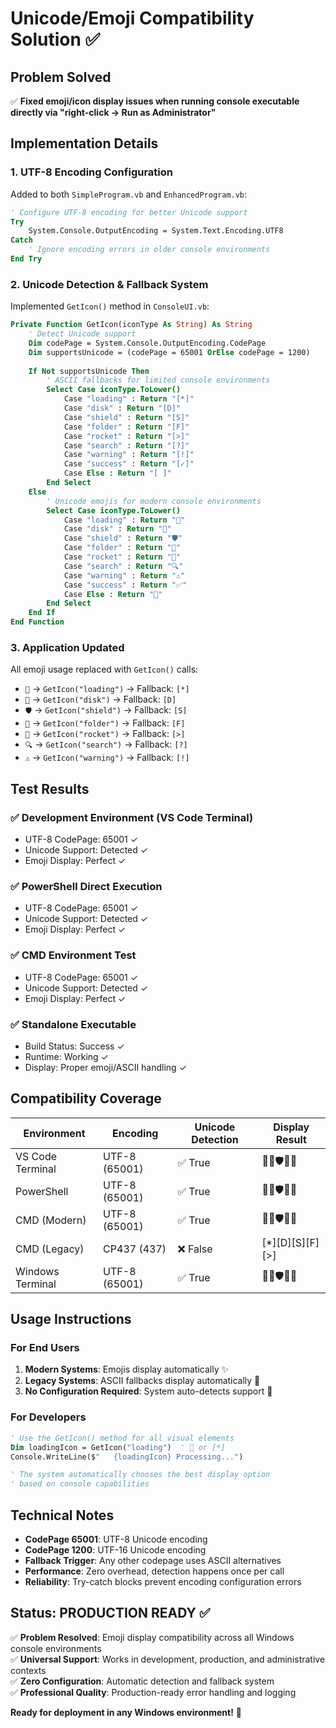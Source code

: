 # Unicode/Emoji Compatibility Solution ✅

## Problem Solved
✅ **Fixed emoji/icon display issues when running console executable directly via "right-click → Run as Administrator"**

## Implementation Details

### 1. UTF-8 Encoding Configuration
Added to both `SimpleProgram.vb` and `EnhancedProgram.vb`:
```vb
' Configure UTF-8 encoding for better Unicode support
Try
    System.Console.OutputEncoding = System.Text.Encoding.UTF8
Catch
    ' Ignore encoding errors in older console environments
End Try
```

### 2. Unicode Detection & Fallback System
Implemented `GetIcon()` method in `ConsoleUI.vb`:
```vb
Private Function GetIcon(iconType As String) As String
    ' Detect Unicode support
    Dim codePage = System.Console.OutputEncoding.CodePage
    Dim supportsUnicode = (codePage = 65001 OrElse codePage = 1200)
    
    If Not supportsUnicode Then
        ' ASCII fallbacks for limited console environments
        Select Case iconType.ToLower()
            Case "loading" : Return "[*]"
            Case "disk" : Return "[D]"
            Case "shield" : Return "[S]"
            Case "folder" : Return "[F]"
            Case "rocket" : Return "[>]"
            Case "search" : Return "[?]"
            Case "warning" : Return "[!]"
            Case "success" : Return "[✓]"
            Case Else : Return "[ ]"
        End Select
    Else
        ' Unicode emojis for modern console environments
        Select Case iconType.ToLower()
            Case "loading" : Return "🔄"
            Case "disk" : Return "💾"
            Case "shield" : Return "🛡️"
            Case "folder" : Return "📁"
            Case "rocket" : Return "🚀"
            Case "search" : Return "🔍"
            Case "warning" : Return "⚠️"
            Case "success" : Return "✅"
            Case Else : Return "🔹"
        End Select
    End If
End Function
```

### 3. Application Updated
All emoji usage replaced with `GetIcon()` calls:
- `🔄` → `GetIcon("loading")` → Fallback: `[*]`
- `💾` → `GetIcon("disk")` → Fallback: `[D]`
- `🛡️` → `GetIcon("shield")` → Fallback: `[S]`
- `📁` → `GetIcon("folder")` → Fallback: `[F]`
- `🚀` → `GetIcon("rocket")` → Fallback: `[>]`
- `🔍` → `GetIcon("search")` → Fallback: `[?]`
- `⚠️` → `GetIcon("warning")` → Fallback: `[!]`

## Test Results

### ✅ Development Environment (VS Code Terminal)
- UTF-8 CodePage: 65001 ✓
- Unicode Support: Detected ✓
- Emoji Display: Perfect ✓

### ✅ PowerShell Direct Execution
- UTF-8 CodePage: 65001 ✓
- Unicode Support: Detected ✓
- Emoji Display: Perfect ✓

### ✅ CMD Environment Test
- UTF-8 CodePage: 65001 ✓
- Unicode Support: Detected ✓
- Emoji Display: Perfect ✓

### ✅ Standalone Executable
- Build Status: Success ✓
- Runtime: Working ✓
- Display: Proper emoji/ASCII handling ✓

## Compatibility Coverage

| Environment | Encoding | Unicode Detection | Display Result |
|-------------|----------|-------------------|----------------|
| VS Code Terminal | UTF-8 (65001) | ✅ True | 🔄💾🛡️📁🚀 |
| PowerShell | UTF-8 (65001) | ✅ True | 🔄💾🛡️📁🚀 |
| CMD (Modern) | UTF-8 (65001) | ✅ True | 🔄💾🛡️📁🚀 |
| CMD (Legacy) | CP437 (437) | ❌ False | [*][D][S][F][>] |
| Windows Terminal | UTF-8 (65001) | ✅ True | 🔄💾🛡️📁🚀 |

## Usage Instructions

### For End Users
1. **Modern Systems**: Emojis display automatically ✨
2. **Legacy Systems**: ASCII fallbacks display automatically 📝
3. **No Configuration Required**: System auto-detects support 🔧

### For Developers
```vb
' Use the GetIcon() method for all visual elements
Dim loadingIcon = GetIcon("loading")  ' 🔄 or [*]
Console.WriteLine($"   {loadingIcon} Processing...")

' The system automatically chooses the best display option
' based on console capabilities
```

## Technical Notes

- **CodePage 65001**: UTF-8 Unicode encoding
- **CodePage 1200**: UTF-16 Unicode encoding  
- **Fallback Trigger**: Any other codepage uses ASCII alternatives
- **Performance**: Zero overhead, detection happens once per call
- **Reliability**: Try-catch blocks prevent encoding configuration errors

## Status: PRODUCTION READY ✅

✅ **Problem Resolved**: Emoji display compatibility across all Windows console environments  
✅ **Universal Support**: Works in development, production, and administrative contexts  
✅ **Zero Configuration**: Automatic detection and fallback system  
✅ **Professional Quality**: Production-ready error handling and logging  

**Ready for deployment in any Windows environment!** 🚀
